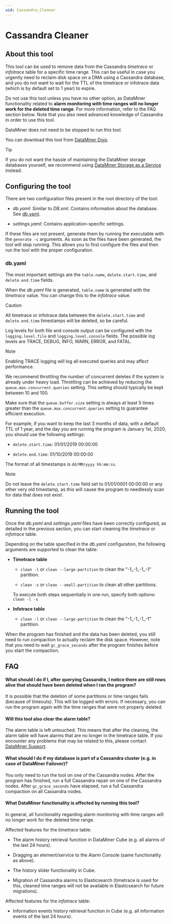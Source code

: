 ```yaml
---
uid: Cassandra_Cleaner
---
```


# Cassandra Cleaner

## About this tool

This tool can be used to remove data from the Cassandra *timetrace* or *infotrace* table for a specific time range. This can be useful in case you urgently need to reclaim disk space on a DMA using a Cassandra database, and you do not want to wait for the TTL of the timetrace or infotrace data (which is by default set to 1 year) to expire.

Do not use this tool unless you have no other option, as DataMiner functionality related to **alarm monitoring with time ranges will no longer work for the deleted time range**. For more information, refer to the FAQ section below. Note that you also need advanced knowledge of Cassandra in order to use this tool.

DataMiner does not need to be stopped to run this tool.

You can download this tool from [DataMiner Dojo](https://community.dataminer.services/download/cassandra-cleaner/).

> [!TIP]
> If you do not want the hassle of maintaining the DataMiner storage databases yourself, we recommend using [DataMiner Storage as a Service](xref:STaaS) instead.

## Configuring the tool

There are two configuration files present in the root directory of the tool:

- *db.yaml*: Similar to *DB.xml*. Contains information about the database. See [db.yaml](#dbyaml).

- *settings.yaml*: Contains application-specific settings.

If these files are not present, generate them by running the executable with the `generate -c` arguments. As soon as the files have been generated, the tool will stop running. This allows you to first configure the files and then run the tool with the proper configuration.

### db.yaml

The most important settings are the `table.name`, `delete.start.time`, and `delete.end.time` fields.

When the *db.yaml* file is generated, `table.name` is generated with the *timetrace* value. You can change this to the *infotrace* value.

> [!CAUTION]
> All timetrace or infotrace data between the `delete.start.time` and `delete.end.time` timestamps will be deleted, so be careful.

Log levels for both file and console output can be configured with the `logging.level.file` and `logging.level.console` fields. The possible log levels are TRACE, DEBUG, INFO, WARN, ERROR, and FATAL.

> [!NOTE]
> Enabling TRACE logging will log all executed queries and may affect performance.

We recommend throttling the number of concurrent deletes if the system is already under heavy load. Throttling can be achieved by reducing the `queue.max.concurrent.queries` setting. This setting should typically be kept between 10 and 100.

Make sure that the `queue.buffer.size` setting is always at least 5 times greater than the `queue.max.concurrent.queries` setting to guarantee efficient execution.

For example, if you want to keep the last 3 months of data, with a default TTL of 1 year, and the day you are running the program is January 1st, 2020, you should use the following settings:

- `delete.start.time`: 01/01/2019 00:00:00

- `delete.end.time`: 01/10/2019 00:00:00

The format of all timestamps is `dd/MM/yyyy hh:mm:ss`.

> [!NOTE]
> Do not leave the `delete.start.time` field set to 01/01/0001 00:00:00 or any other very old timestamp, as this will cause the program to needlessly scan for data that does not exist.

## Running the tool

Once the *db.yaml* and *settings.yaml* files have been correctly configured, as detailed in the previous section, you can start cleaning the *timetrace* or *infotrace* table.

Depending on the table specified in the *db.yaml* configuration, the following arguments are supported to clean the table:

- **Timetrace table**

  - `clean -l` or `clean --large-partition` to clean the "-1_-1_-1_-1" partition.

  - `clean -s` or `clean --small-partition` to clean all other partitions.

  To execute both steps sequentially in one run, specify both options: `clean -l -s`

- **Infotrace table**<!-- RN 36592 -->

  - `clean -l` or `clean --large-partition` to clean the "-1_-1_-1_-1" partition.

When the program has finished and the data has been deleted, you still need to run compaction to actually reclaim the disk space. However, note that you need to wait `gc_grace_seconds` after the program finishes before you start the compaction.

## FAQ

#### What should I do if I, after querying Cassandra, I notice there are still rows alive that should have been deleted when I ran the program?

It is possible that the deletion of some partitions or time ranges fails (because of timeouts). This will be logged with errors. If necessary, you can run the program again with the time ranges that were not properly deleted.

#### Will this tool also clear the alarm table?

The alarm table is left untouched. This means that after the cleaning, the alarm table will have alarms that are no longer in the timetrace table. If you encounter any problems that may be related to this, please contact [DataMiner Support](mailto:support@dataminer.services).

#### What should I do if my database is part of a Cassandra cluster (e.g. in case of DataMiner Failover)?

You only need to run the tool on one of the Cassandra nodes. After the program has finished, run a full Cassandra repair on one of the Cassandra nodes. After `gc_grace_seconds` have elapsed, run a full Cassandra compaction on all Cassandra nodes.

#### What DataMiner functionality is affected by running this tool?

In general, all functionality regarding alarm monitoring with time ranges will no longer work for the deleted time range.

Affected features for the *timetrace* table:

- The alarm history retrieval function in DataMiner Cube (e.g. all alarms of the last 24 hours).

- Dragging an element/service to the Alarm Console (same functionality as above).

- The history slider functionality in Cube.

- Migration of Cassandra alarms to Elasticsearch (timetrace is used for this, cleaned time ranges will not be available in Elasticsearch for future migrations).

Affected features for the *infotrace* table:

- Information events history retrieval function in Cube (e.g. all information events of the last 24 hours).
